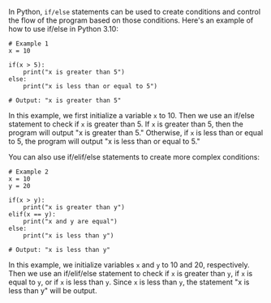 In Python, `if/else` statements can be used to create conditions and control the flow of the program based on those conditions. Here's an example of how to use if/else in Python 3.10:

```
# Example 1
x = 10

if(x > 5):
    print("x is greater than 5")
else:
    print("x is less than or equal to 5")
    
# Output: "x is greater than 5"
```

In this example, we first initialize a variable `x` to 10. Then we use an if/else statement to check if `x` is greater than 5. If `x` is greater than 5, then the program will output "x is greater than 5." Otherwise, if `x` is less than or equal to 5, the program will output "x is less than or equal to 5."

You can also use if/elif/else statements to create more complex conditions:

```
# Example 2
x = 10
y = 20

if(x > y):
    print("x is greater than y")
elif(x == y):
    print("x and y are equal")
else:
    print("x is less than y")
    
# Output: "x is less than y"
```

In this example, we initialize variables `x` and `y` to 10 and 20, respectively. Then we use an if/elif/else statement to check if `x` is greater than `y`, if `x` is equal to `y`, or if `x` is less than `y`. Since `x` is less than `y`, the statement "x is less than y" will be output.